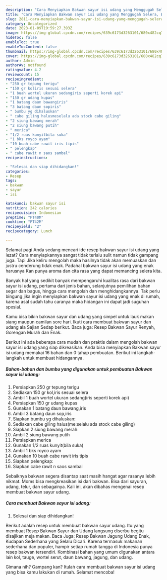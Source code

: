 ```yaml
---
description: "Cara Menyiapkan Bakwan sayur isi udang yang Menggugah Selera, Buat Buka Puasa Enak Banget"
title: "Cara Menyiapkan Bakwan sayur isi udang yang Menggugah Selera, Buat Buka Puasa Enak Banget"
slug: 2811-cara-menyiapkan-bakwan-sayur-isi-udang-yang-menggugah-selera-buat-buka-puasa-enak-banget
category: Uncategorized
date: 2023-01-09T19:59:27.393Z
image: https://img-global.cpcdn.com/recipes/639c6173d3263101/680x482cq70/bakwan-sayur-isi-udang-foto-resep-utama.jpg
hideToc: false
enableToc: true
enableTocContent: false
thumbnail: https://img-global.cpcdn.com/recipes/639c6173d3263101/680x482cq70/bakwan-sayur-isi-udang-foto-resep-utama.jpg
cover: https://img-global.cpcdn.com/recipes/639c6173d3263101/680x482cq70/bakwan-sayur-isi-udang-foto-resep-utama.jpg
author: Admin
authorAv: notfound
ratingvalue: 4.2
reviewcount: 15
recipeingredient:
- "250 gr tepung terigu"
- "150 gr koliris sesuai selera"
- "1 buah wortel ukuran sedangiris seperti korek api"
- "150 gr udang kupas"
- "1 batang daun bawangiris"
- "3 batang daun sopiris"
- " bumbu yg dihaluskan"
- " cabe giling halusmeselalu ada stock cabe giling"
- "2 siung bawang merah"
- "2 siung bawang putih"
- " merica"
- "1/2 ruas kunyitbila suka"
- "1 bks royco ayam"
- "10 buah cabe rawit iris tipis"
- " pelengkap"
- " cabe rawit n saos sambal"
recipeinstructions:

- "Selesai dan siap dihidangkan!"
categories:
- Resep
tags:
- bakwan
- sayur
- isi

katakunci: bakwan sayur isi 
nutrition: 242 calories
recipecuisine: Indonesian
preptime: "PT40M"
cooktime: "PT42M"
recipeyield: "2"
recipecategory: Lunch

---
```



Selamat pagi Anda sedang mencari ide resep bakwan sayur isi udang yang lezat? Cara menyiapkannya sangat tidak terlalu sulit namun tidak gampang juga. Tapi Jika keliru mengolah maka hasilnya tidak akan memuaskan dan justru cenderung tidak enak. Padahal bakwan sayur isi udang yang enak harusnya Kan punya aroma dan cita rasa yang dapat memancing selera kita.


Banyak hal yang sedikit banyak mempengaruhi kualitas rasa dari bakwan sayur isi udang, pertama dari jenis bahan, selanjutnya pemilihan bahan segar dan bagus, hingga cara mengolah dan menghidangkannya. Tak perlu bingung jika ingin menyiapkan bakwan sayur isi udang yang enak di rumah, karena asal sudah tahu caranya maka hidangan ini dapat jadi suguhan spesial.

Kamu bisa bikin bakwan sayur dan udang yang simpel untuk lauk makan siang maupun camilan sore hari. Ikuti cara membuat bakwan sayur dan udang ala Sajian Sedap berikut. Baca juga: Resep Bakwan Sayur Renyah, Gorengan Murah dan Enak.


Berikut ini ada beberapa cara mudah dan praktis dalam mengolah bakwan sayur isi udang yang siap dikreasikan. Anda bisa menyiapkan Bakwan sayur isi udang memakai 16 bahan dan 0 tahap pembuatan. Berikut ini langkah-langkah untuk membuat hidangannya.

<!--inarticleads1-->

##### Bahan-bahan dan bumbu yang digunakan untuk pembuatan Bakwan sayur isi udang:

1. Persiapkan 250 gr tepung terigu
1. Sediakan 150 gr kol,iris sesuai selera
1. Ambil 1 buah wortel ukuran sedang(iris seperti korek api)
1. Persiapkan 150 gr udang kupas
1. Gunakan 1 batang daun bawang,iris
1. Ambil 3 batang daun sop,iris
1. Siapkan  bumbu yg dihaluskan:
1. Sediakan  cabe giling halus(me:selalu ada stock cabe giling)
1. Siapkan 2 siung bawang merah
1. Ambil 2 siung bawang putih
1. Persiapkan  merica
1. Gunakan 1/2 ruas kunyit(bila suka)
1. Ambil 1 bks royco ayam
1. Gunakan 10 buah cabe rawit iris tipis
1. Siapkan  pelengkap:
1. Siapkan  cabe rawit n saos sambal


Sebaiknya bakwan segera disantap saat masih hangat agar rasanya lebih nikmat. Moms bisa mengkreasikan isi dari bakwan. Bisa dari sayuran, udang, telur, dan sebagainya. Kali ini, akan dibahas mengenai resep membuat bakwan sayur udang. 

<!--inarticleads2-->

##### Cara membuat Bakwan sayur isi udang:


1. Selesai dan siap dihidangkan!

Berikut adalah resep untuk membuat bakwan sayur udang. Itu yang membuat Resep Bakwan Sayur dan Udang langsung diserbu begitu disajikan meja makan. Baca Juga: Resep Bakwan Jagung Udang Enak, Kudapan Sederhana yang Selalu Dicari. Karena termasuk makanan sederhana dan populer, hampir setiap rumah tangga di Indonesia punya resep bakwan tersendiri. Kombinasi bahan yang umum digunakan antara lain kol, tauge, wortel serut, daun bawang, jagung, dan udang. 

Gimana nih? Gampang kan? Itulah cara membuat bakwan sayur isi udang yang bisa kamu lakukan di rumah. Selamat mencoba!
